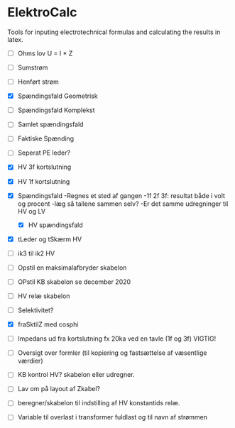 # ElektroCalc
Tools for inputing electrotechnical formulas and calculating the results in latex.


- [ ] Ohms lov U = I * Z
- [ ] Sumstrøm
- [ ] Henført strøm

- [x] Spændingsfald Geometrisk
- [ ] Spændingsfald Komplekst
- [ ] Samlet spændingsfald
- [ ] Faktiske Spænding

- [ ] Seperat PE leder?

- [X] HV 3f kortslutning

- [x] HV 1f kortslutning

- [X] Spændingsfald
	-Regnes et sted af gangen
	-1f 2f 3f: resultat både i volt og procent
	-læg så tallene sammen selv?
	-Er det samme udregninger til HV og LV
	- [x] HV spændingsfald


- [X]  tLeder og tSkærm HV


- [ ]  ik3 til ik2 HV


- [ ]  Opstil en maksimalafbryder skabelon

- [ ]  OPstil KB skabelon se december 2020


- [ ] HV relæ skabelon


- [ ] Selektivitet?


- [x] fraSktilZ med cosphi


- [ ] Impedans ud fra kortslutning fx 20ka ved en tavle (1f og 3f) VIGTIG!


- [ ] Oversigt over formler (til kopiering og fastsættelse af væsentlige værdier)


- [ ] KB kontrol HV? skabelon eller udregner.


- [ ] Lav om på layout af Zkabel?


- [ ] beregner/skabelon til indstilling af HV konstantids relæ.


- [ ] Variable til overlast i transformer fuldlast og til navn af strømmen
